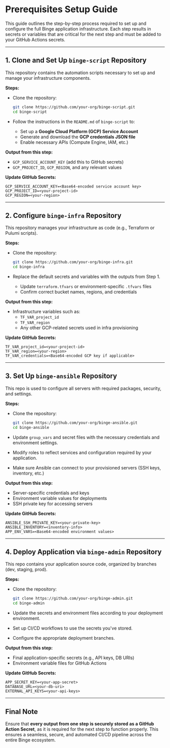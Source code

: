 # Prerequisites Setup Guide

This guide outlines the step-by-step process required to set up and configure the full Binge application infrastructure. Each step results in secrets or variables that are critical for the next step and must be added to your GitHub Actions secrets.

---

## 1. Clone and Set Up `binge-script` Repository

This repository contains the automation scripts necessary to set up and manage your infrastructure components.

**Steps:**

- Clone the repository:
  ```bash
  git clone https://github.com/your-org/binge-script.git
  cd binge-script
  ```

- Follow the instructions in the `README.md` of `binge-script` to:
  - Set up a **Google Cloud Platform (GCP) Service Account**
  - Generate and download the **GCP credentials JSON file**
  - Enable necessary APIs (Compute Engine, IAM, etc.)

**Output from this step:**
- `GCP_SERVICE_ACCOUNT_KEY` (add this to GitHub secrets)
- `GCP_PROJECT_ID`, `GCP_REGION`, and any relevant values

**Update GitHub Secrets:**
```
GCP_SERVICE_ACCOUNT_KEY=<Base64-encoded service account key>
GCP_PROJECT_ID=<your-project-id>
GCP_REGION=<your-region>
```

---

## 2. Configure `binge-infra` Repository

This repository manages your infrastructure as code (e.g., Terraform or Pulumi scripts).

**Steps:**

- Clone the repository:
  ```bash
  git clone https://github.com/your-org/binge-infra.git
  cd binge-infra
  ```

- Replace the default secrets and variables with the outputs from Step 1.
  - Update `terraform.tfvars` or environment-specific `.tfvars` files
  - Confirm correct bucket names, regions, and credentials

**Output from this step:**
- Infrastructure variables such as:
  - `TF_VAR_project_id`
  - `TF_VAR_region`
  - Any other GCP-related secrets used in infra provisioning

**Update GitHub Secrets:**
```
TF_VAR_project_id=<your-project-id>
TF_VAR_region=<your-region>
TF_VAR_credentials=<Base64-encoded GCP key if applicable>
```

---

## 3. Set Up `binge-ansible` Repository

This repo is used to configure all servers with required packages, security, and settings.

**Steps:**

- Clone the repository:
  ```bash
  git clone https://github.com/your-org/binge-ansible.git
  cd binge-ansible
  ```

- Update `group_vars` and secret files with the necessary credentials and environment settings.
- Modify roles to reflect services and configuration required by your application.
- Make sure Ansible can connect to your provisioned servers (SSH keys, inventory, etc.)

**Output from this step:**
- Server-specific credentials and keys
- Environment variable values for deployments
- SSH private key for accessing servers

**Update GitHub Secrets:**
```
ANSIBLE_SSH_PRIVATE_KEY=<your-private-key>
ANSIBLE_INVENTORY=<inventory-info>
APP_ENV_VARS=<Base64-encoded environment values>
```

---

## 4. Deploy Application via `binge-admin` Repository

This repo contains your application source code, organized by branches (dev, staging, prod).

**Steps:**

- Clone the repository:
  ```bash
  git clone https://github.com/your-org/binge-admin.git
  cd binge-admin
  ```

- Update the secrets and environment files according to your deployment environment.
- Set up CI/CD workflows to use the secrets you've stored.
- Configure the appropriate deployment branches.

**Output from this step:**
- Final application-specific secrets (e.g., API keys, DB URIs)
- Environment variable files for GitHub Actions

**Update GitHub Secrets:**
```
APP_SECRET_KEY=<your-app-secret>
DATABASE_URL=<your-db-uri>
EXTERNAL_API_KEYS=<your-api-keys>
```

---

## Final Note

Ensure that **every output from one step is securely stored as a GitHub Action Secret**, as it is required for the next step to function properly. This ensures a seamless, secure, and automated CI/CD pipeline across the entire Binge ecosystem.
